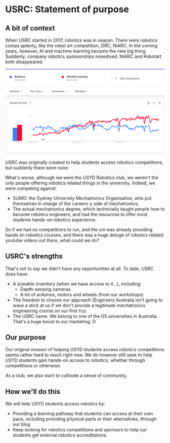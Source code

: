 # USRC: Statement of purpose
## A bit of context
When USRC started in 2017, robotics was in season. There were robotics comps aplenty, like the robot art competition, DRC, NiARC.
In the coming years, however, AI and machine learning became the new big thing. Suddenly, company robotics sponsorships nosedived. NiARC and Robotart both disappeared. 

![A google trends graph of where it went wrong](bot_ml_problem.png)

USRC was originally created to help students access robotics competitions, but suddenly there were none.

What's worse, although we were the USYD Robotics club, we weren't the only people offering robotics related things in the university. Indeed, we were competing against:
- SUMO: the Sydney University Mechatronics Organisation, who put themselves in charge of the careers-y side of mechatronics;
- The actual mechatronics degree, which technically taught people how to become robotics engineers, and had the resources to offer most students hands-on robotics experience.

So if we had no competitions to run, and the uni was already providing hands on robotics courses, and there was a huge deluge of robotics related youtube videos out there, what could we do?

## USRC's strengths
That's not to say we didn't have any opportunities at all. To date, USRC does have:
- A sizeable inventory (when we have access to it...), including:
    - Depth-sensing cameras
    - A lot of arduinos, motors and wheels (from our workshops)
- The freedom to choose our approach (Engineers Australia isn't going to wave a stick at us if we don't provide a legitimate mechatronics engineering course on our first try).
- The USRC name. We belong to one of the G5 universities in Australia. That's a huge boost to our marketing :D

## Our purpose
Our original mission of helping USYD students access robotics competitions seems rather hard to reach right now. We do however still seek to help USYD students gain hands-on access to robotics, whether through competitions or otherwise. 

As a club, we also want to cultivate a sense of community.

## How we'll do this
We will help USYD students access robotics by:
- Providing a learning pathway that students can access at their own pace, including providing physical parts or their alternatives, through our blog
- Keep looking for robotics competitions and sponsors to help our students get external robotics accreditations.